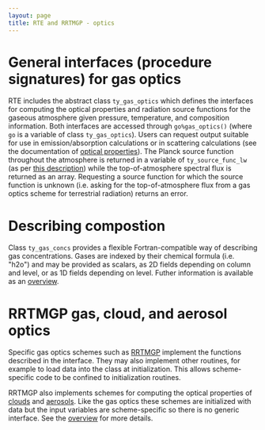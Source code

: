```yaml
---
layout: page
title: RTE and RRTMGP - optics
---
```


# General interfaces (procedure signatures) for gas optics

RTE includes the abstract class `ty_gas_optics` which defines the interfaces for computing the optical properties and radiation source functions for the gaseous atmosphere given pressure, temperature, and composition information. Both interfaces are accessed through `go%gas_optics()` (where `go` is a variable of class `ty_gas_optics`). Users can request output suitable for use in emission/absorption calculations or in scattering calculations (see the documentation of [optical properties](./rte-optical-props.html)). The Planck source function throughout the atmosphere is returned in a variable of `ty_source_func_lw` (as per [this description](./rte-optical-props.html)) while the top-of-atmosphere spectral flux is returned as an array. Requesting a source function for which the source function is unknown (i.e. asking for the top-of-atmosphere flux from a gas optics scheme for terrestrial radiation) returns an error.

# Describing compostion

Class `ty_gas_concs` provides a flexible Fortran-compatible way of describing gas concentrations. Gases are indexed by their chemical formula (i.e. "h2o") and may be provided as scalars, as 2D fields depending on column and level, or as 1D fields depending on level. Futher information is available as an [overview](../reference/gas-concentrations-overview.md).

# RRTMGP gas, cloud, and aerosol optics

Specific gas optics schemes such as [RRTMGP](../reference/rrtmgp-fortran-interface/index.html) implement the functions described in the interface. They may also implement other routines, for example to load data into the class at initialization. This allows scheme-specific code to be confined to initialization routines.

RRTMGP also implements schemes for computing the optical properties of [clouds](../reference/rrtmgp-fortran-interface/module/mo_cloud_optics_rrtmgp.html) and [aerosols](../reference/rrtmgp-fortran-interface/module/mo_aerosol_optics_rrtmgp_merra.html). Like the gas optics these schemes are initialized with data but the input variables are scheme-specific so there is no generic interface. See the [overview](../reference/rrtmgp-overview.html) for more details.
